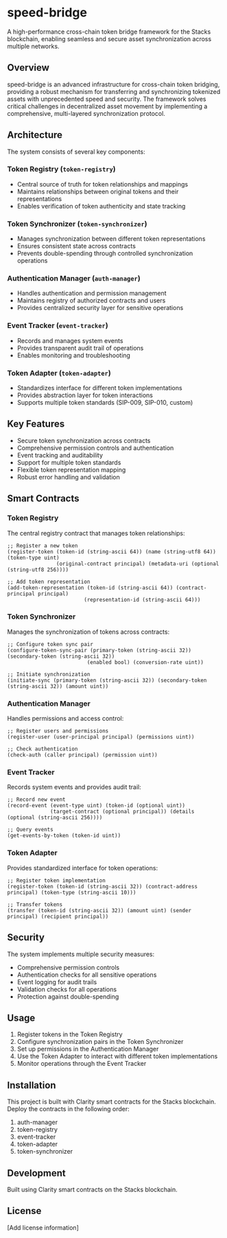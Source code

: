 # speed-bridge

A high-performance cross-chain token bridge framework for the Stacks blockchain, enabling seamless and secure asset synchronization across multiple networks.

## Overview

speed-bridge is an advanced infrastructure for cross-chain token bridging, providing a robust mechanism for transferring and synchronizing tokenized assets with unprecedented speed and security. The framework solves critical challenges in decentralized asset movement by implementing a comprehensive, multi-layered synchronization protocol.

## Architecture

The system consists of several key components:

### Token Registry (`token-registry`)
- Central source of truth for token relationships and mappings
- Maintains relationships between original tokens and their representations
- Enables verification of token authenticity and state tracking

### Token Synchronizer (`token-synchronizer`)
- Manages synchronization between different token representations
- Ensures consistent state across contracts
- Prevents double-spending through controlled synchronization operations

### Authentication Manager (`auth-manager`)
- Handles authentication and permission management
- Maintains registry of authorized contracts and users
- Provides centralized security layer for sensitive operations

### Event Tracker (`event-tracker`)
- Records and manages system events
- Provides transparent audit trail of operations
- Enables monitoring and troubleshooting

### Token Adapter (`token-adapter`)
- Standardizes interface for different token implementations
- Provides abstraction layer for token interactions
- Supports multiple token standards (SIP-009, SIP-010, custom)

## Key Features

- Secure token synchronization across contracts
- Comprehensive permission controls and authentication
- Event tracking and auditability
- Support for multiple token standards
- Flexible token representation mapping
- Robust error handling and validation

## Smart Contracts

### Token Registry
The central registry contract that manages token relationships:
```clarity
;; Register a new token
(register-token (token-id (string-ascii 64)) (name (string-utf8 64)) (token-type uint) 
                (original-contract principal) (metadata-uri (optional (string-utf8 256))))

;; Add token representation
(add-token-representation (token-id (string-ascii 64)) (contract-principal principal) 
                         (representation-id (string-ascii 64)))
```

### Token Synchronizer
Manages the synchronization of tokens across contracts:
```clarity
;; Configure token sync pair
(configure-token-sync-pair (primary-token (string-ascii 32)) (secondary-token (string-ascii 32)) 
                          (enabled bool) (conversion-rate uint))

;; Initiate synchronization
(initiate-sync (primary-token (string-ascii 32)) (secondary-token (string-ascii 32)) (amount uint))
```

### Authentication Manager
Handles permissions and access control:
```clarity
;; Register users and permissions
(register-user (user-principal principal) (permissions uint))

;; Check authentication
(check-auth (caller principal) (permission uint))
```

### Event Tracker
Records system events and provides audit trail:
```clarity
;; Record new event
(record-event (event-type uint) (token-id (optional uint)) 
              (target-contract (optional principal)) (details (optional (string-ascii 256))))

;; Query events
(get-events-by-token (token-id uint))
```

### Token Adapter
Provides standardized interface for token operations:
```clarity
;; Register token implementation
(register-token (token-id (string-ascii 32)) (contract-address principal) (token-type (string-ascii 10)))

;; Transfer tokens
(transfer (token-id (string-ascii 32)) (amount uint) (sender principal) (recipient principal))
```

## Security

The system implements multiple security measures:
- Comprehensive permission controls
- Authentication checks for all sensitive operations
- Event logging for audit trails
- Validation checks for all operations
- Protection against double-spending

## Usage

1. Register tokens in the Token Registry
2. Configure synchronization pairs in the Token Synchronizer
3. Set up permissions in the Authentication Manager
4. Use the Token Adapter to interact with different token implementations
5. Monitor operations through the Event Tracker

## Installation

This project is built with Clarity smart contracts for the Stacks blockchain. Deploy the contracts in the following order:

1. auth-manager
2. token-registry
3. event-tracker
4. token-adapter
5. token-synchronizer

## Development

Built using Clarity smart contracts on the Stacks blockchain.

## License

[Add license information]